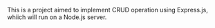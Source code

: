 This is a project aimed to implement CRUD operation using Express.js, whiich will run on a Node.js server.